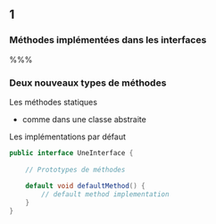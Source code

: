 <!-- .slide: data-background-image="images/java-cup.svg" data-background-size="400px" class="chapter" -->
## 1
### Méthodes implémentées dans les interfaces


%%%


<!-- .slide: class="slide" data-background-image="images/java-cup.svg" data-background-size="400px" -->
### Deux nouveaux types de méthodes

Les méthodes statiques
 - comme dans une classe abstraite
 
Les implémentations par défaut
```java
public interface UneInterface {
 
	// Prototypes de méthodes
	
	default void defaultMethod() {
		// default method implementation
	}
}
```